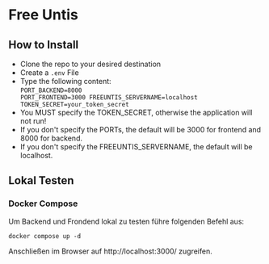 # Free Untis

## How to Install
- Clone the repo to your desired destination
- Create a <code>.env</code> File 
- Type the following content: </br>
<code>PORT_BACKEND=8000
PORT_FRONTEND=3000
FREEUNTIS_SERVERNAME=localhost
TOKEN_SECRET=your_token_secret 
</code> </br>
- You MUST specify the TOKEN_SECRET, otherwise the application will not run!
- If you don't specify the PORTs, the default will be 3000 for frontend and 8000 for backend.
- If you don't specify the FREEUNTIS_SERVERNAME, the default will be localhost.


## Lokal Testen
### Docker Compose
Um Backend und Frondend lokal zu testen führe folgenden Befehl aus:
```
docker compose up -d
```
Anschließen im Browser auf http://localhost:3000/ zugreifen.
